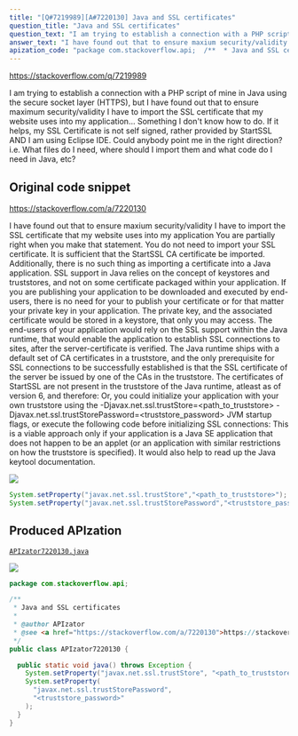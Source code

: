 ```yaml
---
title: "[Q#7219989][A#7220130] Java and SSL certificates"
question_title: "Java and SSL certificates"
question_text: "I am trying to establish a connection with a PHP script of mine in Java using the secure socket layer (HTTPS), but I have found out that to ensure maximum security/validity I have to import the SSL certificate that my website uses into my application... Something I don't know how to do. If it helps, my SSL Certificate is not self signed, rather provided by StartSSL AND I am using Eclipse IDE. Could anybody point me in the right direction? i.e. What files do I need, where should I import them and what code do I need in Java, etc?"
answer_text: "I have found out that to ensure maxium security/validity I have to import the SSL certificate that my website uses into my application You are partially right when you make that statement. You do not need to import your SSL certificate. It is sufficient that the StartSSL CA certificate be imported. Additionally, there is no such thing as importing a certificate into a Java application. SSL support in Java relies on the concept of keystores and truststores, and not on some certificate packaged within your application. If you are publishing your application to be downloaded and executed by end-users, there is no need for your to publish your certificate or for that matter your private key in your application. The private key, and the associated certificate would be stored in a keystore, that only you may access. The end-users of your application would rely on the SSL support within the Java runtime, that would enable the application to establish SSL connections to sites, after the server-certificate is verified. The Java runtime ships with a default set of CA certificates in a truststore, and the only prerequisite for SSL connections to be successfully established is that the SSL certificate of the server be issued by one of the CAs in the truststore. The certificates of StartSSL are not present in the truststore of the Java runtime, atleast as of version 6, and therefore: Or, you could initialize your application with your own truststore using the -Djavax.net.ssl.trustStore=<path_to_truststore> -Djavax.net.ssl.trustStorePassword=<truststore_password> JVM startup flags, or execute the following code before initializing SSL connections: This is a viable approach only if your application is a Java SE application that does not happen to be an applet (or an application with similar restrictions on how the truststore is specified). It would also help to read up the Java keytool documentation."
apization_code: "package com.stackoverflow.api;  /**  * Java and SSL certificates  *  * @author APIzator  * @see <a href=\"https://stackoverflow.com/a/7220130\">https://stackoverflow.com/a/7220130</a>  */ public class APIzator7220130 {    public static void java() throws Exception {     System.setProperty(\"javax.net.ssl.trustStore\", \"<path_to_truststore>\");     System.setProperty(       \"javax.net.ssl.trustStorePassword\",       \"<truststore_password>\"     );   } }"
---
```


https://stackoverflow.com/q/7219989

I am trying to establish a connection with a PHP script of mine in Java using the secure socket layer (HTTPS), but I have found out that to ensure maximum security/validity I have to import the SSL certificate that my website uses into my application... Something I don&#x27;t know how to do.
If it helps, my SSL Certificate is not self signed, rather provided by StartSSL AND I am using Eclipse IDE.
Could anybody point me in the right direction? i.e. What files do I need, where should I import them and what code do I need in Java, etc?



## Original code snippet

https://stackoverflow.com/a/7220130

I have found out that to ensure maxium security/validity I have to import the SSL certificate that my website uses into my application
You are partially right when you make that statement. You do not need to import your SSL certificate. It is sufficient that the StartSSL CA certificate be imported.
Additionally, there is no such thing as importing a certificate into a Java application. SSL support in Java relies on the concept of keystores and truststores, and not on some certificate packaged within your application. If you are publishing your application to be downloaded and executed by end-users, there is no need for your to publish your certificate or for that matter your private key in your application. The private key, and the associated certificate would be stored in a keystore, that only you may access.
The end-users of your application would rely on the SSL support within the Java runtime, that would enable the application to establish SSL connections to sites, after the server-certificate is verified. The Java runtime ships with a default set of CA certificates in a truststore, and the only prerequisite for SSL connections to be successfully established is that the SSL certificate of the server be issued by one of the CAs in the truststore. The certificates of StartSSL are not present in the truststore of the Java runtime, atleast as of version 6, and therefore:
Or, you could initialize your application with your own truststore using the -Djavax.net.ssl.trustStore=&lt;path_to_truststore&gt; -Djavax.net.ssl.trustStorePassword=&lt;truststore_password&gt; JVM startup flags, or execute the following code before initializing SSL connections:
This is a viable approach only if your application is a Java SE application that does not happen to be an applet (or an application with similar restrictions on how the truststore is specified).
It would also help to read up the Java keytool documentation.

<div class="code-logo"><img src="/stackoverflow.png" /></div>

```java
System.setProperty("javax.net.ssl.trustStore","<path_to_truststore>");
System.setProperty("javax.net.ssl.trustStorePassword","<truststore_password>");
```

## Produced APIzation

[`APIzator7220130.java`](https://github.com/blind-papers/apization-temp-data/raw/main/search/APIzator7220130.java)

<div class="code-logo"><img src="/apizator.png" /></div>

```java
package com.stackoverflow.api;

/**
 * Java and SSL certificates
 *
 * @author APIzator
 * @see <a href="https://stackoverflow.com/a/7220130">https://stackoverflow.com/a/7220130</a>
 */
public class APIzator7220130 {

  public static void java() throws Exception {
    System.setProperty("javax.net.ssl.trustStore", "<path_to_truststore>");
    System.setProperty(
      "javax.net.ssl.trustStorePassword",
      "<truststore_password>"
    );
  }
}

```